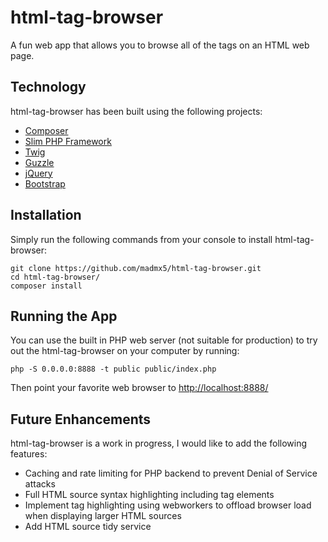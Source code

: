 # html-tag-browser

A fun web app that allows you to browse all of the tags on an HTML web page.

## Technology

html-tag-browser has been built using the following projects:

* [Composer](https://getcomposer.org/)
* [Slim PHP Framework](http://www.slimframework.com/)
* [Twig](http://twig.sensiolabs.org/)
* [Guzzle](http://docs.guzzlephp.org/en/latest/)
* [jQuery](http://jquery.com/)
* [Bootstrap](http://getbootstrap.com/)

## Installation

Simply run the following commands from your console to install html-tag-browser:

    git clone https://github.com/madmx5/html-tag-browser.git
    cd html-tag-browser/
    composer install

## Running the App

You can use the built in PHP web server (not suitable for production) to try out the html-tag-browser on your computer by running:

    php -S 0.0.0.0:8888 -t public public/index.php

Then point your favorite web browser to [http://localhost:8888/](http://localhost:8888/)

## Future Enhancements

html-tag-browser is a work in progress, I would like to add the following features:

* Caching and rate limiting for PHP backend to prevent Denial of Service attacks
* Full HTML source syntax highlighting including tag elements
* Implement tag highlighting using webworkers to offload browser load when displaying larger HTML sources
* Add HTML source tidy service
